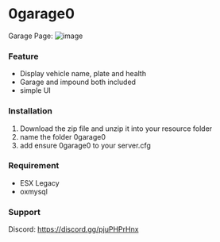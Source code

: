# 0garage0
Garage Page: ![image](https://user-images.githubusercontent.com/113702628/207255438-4389737e-c71f-48d1-aa21-77c7170cdf8d.png)

### Feature
* Display vehicle name, plate and health
* Garage and impound both included
* simple UI

### Installation
1. Download the zip file and unzip it into your resource folder
3. name the folder 0garage0
2. add ensure 0garage0 to your server.cfg

### Requirement
* ESX Legacy
* oxmysql

### Support
Discord: https://discord.gg/pjuPHPrHnx
